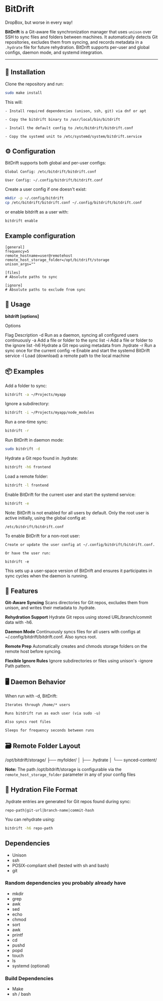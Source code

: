 # BitDrift

DropBox, but worse in every way!

**BitDrift** is a Git-aware file synchronization manager that uses `unison` over SSH to sync files and folders between machines. It automatically detects Git repositories, excludes them from syncing, and records metadata in a `.hydrate` file for future rehydration. BitDrift supports per-user and global configs, daemon mode, and systemd integration.

---


## 🔧 Installation

Clone the repository and run:

```bash
sudo make install
```

This will:

    - Install required dependencies (unison, ssh, git) via dnf or apt

    - Copy the bitdrift binary to /usr/local/bin/bitdrift

    - Install the default config to /etc/bitdrift/bitdrift.conf

    - Copy the systemd unit to /etc/systemd/system/bitdrift.service



## ⚙️ Configuration

BitDrift supports both global and per-user configs:

    Global Config: /etc/bitdrift/bitdrift.conf

    User Config: ~/.config/bitdrift/bitdrift.conf

Create a user config if one doesn't exist:

```bash
mkdir -p ~/.config/bitdrift
cp /etc/bitdrift/bitdrift.conf ~/.config/bitdrift/bitdrift.conf
```

or enable bitdrift as a user with:

```bash
bitdrift enable
```

## Example configuration

```
[general]
frequency=5
remote_hostname=user@remotehost
remote_host_storage_folder=/opt/bitdrift/storage
unison_args=""

[files]
# Absolute paths to sync

[ignore]
# Absolute paths to exclude from sync
```

## 🚀 Usage

**bitdrift [options]**

Options

Flag	Description
-d	Run as a daemon, syncing all configured users continuously
-a <path>	Add a file or folder to the sync list
-i <path>	Add a file or folder to the ignore list
-h6 <repo>	Hydrate a Git repo using metadata from .hydrate
-r	Run a sync once for the current config
-e	Enable and start the systemd BitDrift service
-l <path>	Load (download) a remote path to the local machine


## 📦 Examples

Add a folder to sync:

```bash
bitdrift -a ~/Projects/myapp
```

Ignore a subdirectory:

```bash
bitdrift -i ~/Projects/myapp/node_modules
```

Run a one-time sync:

```bash
bitdrift -r
```

Run BitDrift in daemon mode:

```bash
sudo bitdrift -d
```

Hydrate a Git repo found in .hydrate:

```bash
bitdrift -h6 frontend
```

Load a remote folder:

```bash
bitdrift -l frontend
```

Enable BitDrift for the current user and start the systemd service:

```bash
bitdrift -e
```

Note: BitDrift is not enabled for all users by default. Only the root user is active initially, using the global config at:

`/etc/bitdrift/bitdrift.conf`

To enable BitDrift for a non-root user:

    Create or update the user config at ~/.config/bitdrift/bitdrift.conf.

    Or have the user run:

    bitdrift -e


This sets up a user-space version of BitDrift and ensures it participates in sync cycles when the daemon is running.





## 🧠 Features

**Git-Aware Syncing**
Scans directories for Git repos, excludes them from unison, and writes their metadata to .hydrate.

**Rehydration Support**
Hydrate Git repos using stored URL/branch/commit data with -h6.

**Daemon Mode**
Continuously syncs files for all users with configs at ~/.config/bitdrift/bitdrift.conf. Also syncs root.

**Remote Prep**
Automatically creates and chmods storage folders on the remote host before syncing.

**Flexible Ignore Rules**
Ignore subdirectories or files using unison's -ignore Path pattern.



## 🖥️ Daemon Behavior

When run with -d, BitDrift:

    Iterates through /home/* users

    Runs bitdrift run as each user (via sudo -u)

    Also syncs root files

    Sleeps for frequency seconds between runs



## 🗃️ Remote Folder Layout

/opt/bitdrift/storage/
├── myfolder/
│   ├── .hydrate
│   └── synced-content/

**Note:** The path /opt/bitdrift/storage is configurable via the `remote_host_storage_folder` 
parameter in any of your config files



## 📂 Hydration File Format

.hydrate entries are generated for Git repos found during sync:

```
repo-path|git-url|branch-name|commit-hash
```

You can rehydrate using:

```bash
bitdrift -h6 repo-path
```


## Dependencies

- Unison
- ssh
- POSIX-compliant shell (tested with sh and bash)
- git


### Random dependencies you probably already have

- mkdir
- grep
- awk
- sed
- echo
- chmod
- sort
- awk
- printf
- cd
- pushd 
- popd
- touch
- ls
- systemd (optional)


### Build Dependencies

- Make
- sh / bash

